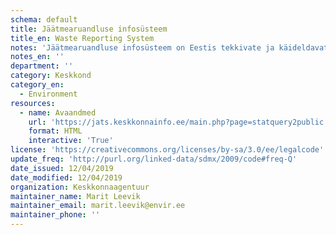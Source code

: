 ```yaml
---
schema: default
title: Jäätmearuandluse infosüsteem
title_en: Waste Reporting System
notes: 'Jäätmearuandluse infosüsteem on Eestis tekkivate ja käideldavate ning sisse- ja väljaveetavate jäätmekoguste arvestamise süsteem.'
notes_en: ''
department: ''
category: Keskkond
category_en:
  - Environment
resources:
  - name: Avaandmed
    url: 'https://jats.keskkonnainfo.ee/main.php?page=statquery2public'
    format: HTML
    interactive: 'True'
license: 'https://creativecommons.org/licenses/by-sa/3.0/ee/legalcode'
update_freq: 'http://purl.org/linked-data/sdmx/2009/code#freq-Q'
date_issued: 12/04/2019
date_modified: 12/04/2019
organization: Keskkonnaagentuur
maintainer_name: Marit Leevik
maintainer_email: marit.leevik@envir.ee
maintainer_phone: ''
---
```

